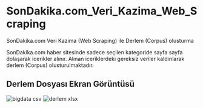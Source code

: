 # SonDakika.com_Veri_Kazima_Web_Scraping
 SonDakika.com Veri Kazima (Web Scraping) ile Derlem (Corpus) olusturma


SonDakika.com haber sitesinde sadece seçilen kategoride sayfa sayfa dolaşarak icerikler alınır.
Alınan iceriklerdeki gereksiz veriler kaldırılarak derlem (Corpus) olusturulmaktadır.


## Derlem Dosyası Ekran Görüntüsü

![bigdata csv](https://user-images.githubusercontent.com/26849656/85210232-d8868a80-b346-11ea-8f2c-dc6a00301bcc.png)
![derlem xlsx](https://user-images.githubusercontent.com/26849656/85210234-da504e00-b346-11ea-8747-1b18a210c47c.png)
